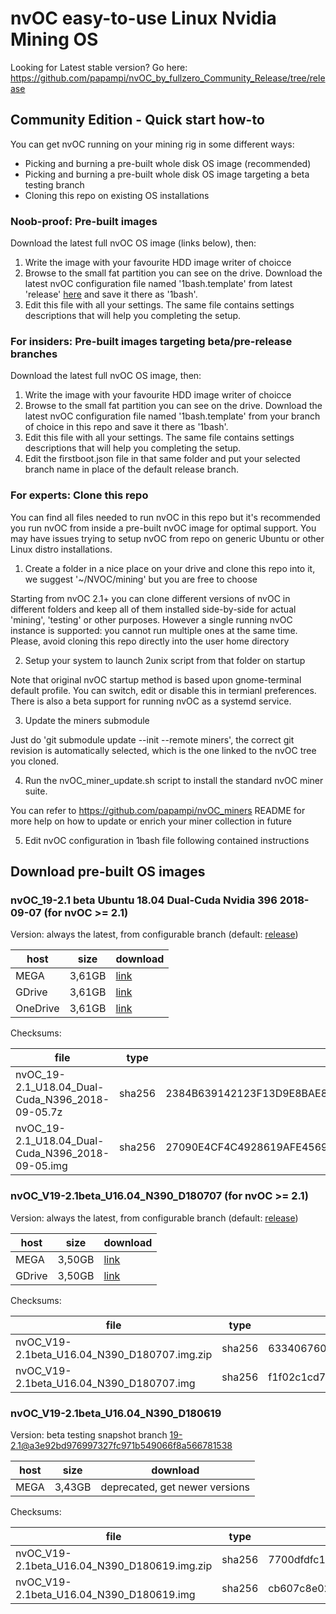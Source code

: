 # nvOC easy-to-use Linux Nvidia Mining OS
Looking for Latest stable version? Go here: https://github.com/papampi/nvOC_by_fullzero_Community_Release/tree/release
## Community Edition - Quick start how-to
You can get nvOC running on your mining rig in some different ways:
- Picking and burning a pre-built whole disk OS image (recommended)
- Picking and burning a pre-built whole disk OS image targeting a beta testing branch
- Cloning this repo on existing OS installations

### Noob-proof: Pre-built images
Download the latest full nvOC OS image (links below), then:
1. Write the image with your favourite HDD image writer of choicce
2. Browse to the small fat partition you can see on the drive. Download the latest nvOC configuration file named '1bash.template' from latest 'release' [here](https://github.com/papampi/nvOC_by_fullzero_Community_Release/raw/release/1bash.tamplate) and save it there as '1bash'.
3. Edit this file with all your settings. The same file contains settings descriptions that will help you completing the setup.

### For insiders: Pre-built images targeting beta/pre-release branches
Download the latest full nvOC OS image, then:
1. Write the image with your favourite HDD image writer of choicce
2. Browse to the small fat partition you can see on the drive. Download the latest nvOC configuration file named '1bash.template' from your branch of choice in this repo and save it there as '1bash'.
3. Edit this file with all your settings. The same file contains settings descriptions that will help you completing the setup.
4. Edit the firstboot.json file in that same folder and put your selected branch name in place of the default release branch.

### For experts: Clone this repo
You can find all files needed to run nvOC in this repo but it's recommended you run nvOC from inside a pre-built nvOC image for optimal support. You may have issues trying to setup nvOC from repo on generic Ubuntu or other Linux distro installations.
1. Create a folder in a nice place on your drive and clone this repo into it, we suggest '~/NVOC/mining' but you are free to choose

Starting from nvOC 2.1+ you can clone different versions of nvOC in different folders and keep all of them installed side-by-side for actual 'mining', 'testing' or other purposes. However a single running nvOC instance is supported: you cannot run multiple ones at the same time. Please, avoid cloning this repo directly into the user home directory

2. Setup your system to launch 2unix script from that folder on startup

Note that original nvOC startup method is based upon gnome-terminal default profile. You can switch, edit or disable this in termianl preferences. There is also a beta support for running nvOC as a systemd service.

3. Update the miners submodule

Just do 'git submodule update --init --remote miners', the correct git revision is automatically selected, which is the one linked to the nvOC tree you cloned.

4. Run the nvOC_miner_update.sh script to install the standard nvOC miner suite.

You can refer to https://github.com/papampi/nvOC_miners README for more help on how to update or enrich your miner collection in future

5. Edit nvOC configuration in 1bash file following contained instructions

## Download pre-built OS images

### nvOC_19-2.1 beta Ubuntu 18.04 Dual-Cuda Nvidia 396 2018-09-07 (for nvOC >= 2.1)
Version: always the latest, from configurable branch (default: [release](https://github.com/papampi/nvOC_by_fullzero_Community_Release/tree/release))

| host | size   | download                                                                       |
|------|--------|--------------------------------------------------------------------------------|
| MEGA | 3,61GB | [link](https://mega.nz/#!BFthBShR!88rChE-cQRJM30n021x9HTGJjFav8VPTuTUci4KXHXM) |
| GDrive | 3,61GB | [link](https://drive.google.com/open?id=1Gl_h8aGGNzC-XXhmEHavHWJXfKFMU90R)   |
| OneDrive | 3,61GB | [link](https://bit.ly/2Qjqr33)                                             |

Checksums:

| file                                                 | type   | value                                                            |
|------------------------------------------------------|--------|------------------------------------------------------------------|
| nvOC_19-2.1_U18.04_Dual-Cuda_N396_2018-09-05.7z      | sha256 | 2384B639142123F13D9E8BAE834F248A293F4F7142B05D5CBF55FBE2DBCB6903 |
| nvOC_19-2.1_U18.04_Dual-Cuda_N396_2018-09-05.img     | sha256 | 27090E4CF4C4928619AFE456995870F9FAC0996F7876B7791898BD18F2B21D00 |


### nvOC_V19-2.1beta_U16.04_N390_D180707 (for nvOC >= 2.1)
Version: always the latest, from configurable branch (default: [release](https://github.com/papampi/nvOC_by_fullzero_Community_Release/tree/release))

| host | size   | download                                                                       |
|------|--------|--------------------------------------------------------------------------------|
| MEGA | 3,50GB | [link](https://mega.nz/#!od1HGYjZ!kMp4ihj2TK81hNz6GkBR1--UkPhNf-JmdGHHEeDw3Ig) |
| GDrive | 3,50GB | [link](https://drive.google.com/folderview?id=1B0G83ZQm6a7-5irzBSo7YrYyk353HtIg) |

Checksums:

| file                                         | type   | value                                                            |
|----------------------------------------------|--------|------------------------------------------------------------------|
| nvOC_V19-2.1beta_U16.04_N390_D180707.img.zip | sha256 | 6334067606176ed90191b3e4980b21102d14a9c8f14ec63508669d1cb27d6e33 |
| nvOC_V19-2.1beta_U16.04_N390_D180707.img     | sha256 | f1f02c1cd704d3a33c954f64c5b6856f3a75612243b68d66da2fc9acd7bea8a5 |

### nvOC_V19-2.1beta_U16.04_N390_D180619
Version: beta testing snapshot branch [19-2.1@a3e92bd976997327fc971b549066f8a566781538](https://github.com/papampi/nvOC_by_fullzero_Community_Release/tree/a3e92bd976997327fc971b549066f8a566781538)

| host | size   | download                                                                       |
|------|--------|--------------------------------------------------------------------------------|
| MEGA | 3,43GB | deprecated, get newer versions |

Checksums:

| file                                         | type   | value                                                            |
|----------------------------------------------|--------|------------------------------------------------------------------|
| nvOC_V19-2.1beta_U16.04_N390_D180619.img.zip | sha256 | 7700dfdfc1cabab8a1dd9816a6322d6653c89943cb63afa59e79f88cfe14a6a9 |
| nvOC_V19-2.1beta_U16.04_N390_D180619.img     | sha256 | cb607c8e028d3bc0a0e274c34b4e0def0c71330053f0c8328120a717e0029938 |

